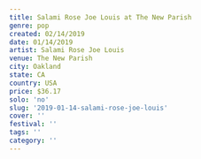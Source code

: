 ```yaml
---
title: Salami Rose Joe Louis at The New Parish
genre: pop
created: 02/14/2019
date: 01/14/2019
artist: Salami Rose Joe Louis
venue: The New Parish
city: Oakland
state: CA
country: USA
price: $36.17
solo: 'no'
slug: '2019-01-14-salami-rose-joe-louis'
cover: ''
festival: ''
tags: ''
category: ''
---
```

